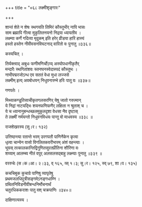 +++
title = "०६८ लक्ष्मीशृङ्गारः"

+++


शान्तं शेते न शेषः स्थगयति तिमिरं कौस्तुभीर् नापि भासः  
साम ब्रह्मापि गीत्वा मुकुलितनयनो निद्रया ध्यायतीव ।  
लक्ष्म्या कर्णे गदित्वा मृदुकम् इति हरेर् व्रीडया हारि हास्यं  
हस्तो हस्तेन नीवीवसनविघटनाद् वारितो वः पुनातु ॥३३६॥  


कस्यचित् ।  


तिर्यक्त्वाद् अबुधः फणीमणिर्चोऽप्य् अस्योपधानीकृतैर्  
मन्दारैः स्थगितांशवः स्तनघनस्वेदास्पदं कौस्तुभः ।  
नाभीपद्मरजोऽन्ध एव सततं वेधा मुधा लज्जसे  
लक्ष्मीम् इत्य् अवबोधयन् निधुवनारम्भे हरिः पातु वः ॥३३७॥  


गणपतेः ।  


मिथ्याकण्डूतिसाचीकृतगलसरणिर् येषु जातो गरुत्मान्  
ये निद्रां नाटयद्भिः शयनफणिफणैर् लक्षिता न श्रुताश् च ।  
ये च ध्यानानुबन्धच्छलमुकुलदृशा वेधसा नैव दृष्टास्  
ते लक्ष्मीं नर्मयन्तो निधुवनविधयः पान्तु वो माधवस्य ॥३३८ ॥  


राजशेखरस्य (सु।र। १३२)  


उत्तिष्ठन्त्या रतान्ते भरम् उरगपतौ पाणिनैकेन कृत्वा  
धृत्वा चान्येन वासो विगलितकवरीभारम् अंशं वहन्त्याः ।  
भूयस् तत्कालकान्तिद्विगुणितसुरतप्रीतिना शौरिणा वः  
शय्याम् आलम्ब्य नीतं वपुर् अलसलसद्बाहु लक्ष्म्याः पुनातु ॥३३९ ॥  


वररुचेः (स।क।आ। २।३३, व् १६५, व्स् १।३; सु।र। १२५, स्व् ७९, शा।प। १३५)  


कचचिबुक कुचाग्रे पाणिषु व्यापृतेषु  
प्रथमजलधिपुत्रीसङ्गमेऽनङ्गधाम्नि ।  
ग्रथितनिविडनीवीबन्धनिर्मोचनार्थं  
चतुरधिककराशः पातु वश् चक्रपाणिः ॥३४०॥  


दाक्षिणात्यस्य ।  
